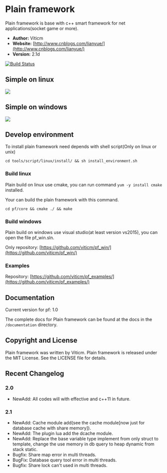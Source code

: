 # Plain framework

Plain framework is base with c++ smart framework for net applications(socket game or more).

- **Author:** Viticm
- **Website:** [http://www.cnblogs.com/lianyue/](http://www.cnblogs.com/lianyue/)
- **Version:** 2.1d

[![Build Status](https://travis-ci.org/viticm/plainframework.svg)](https://travis-ci.org/viticm/plainframework)

## Simple on linux
<img src="https://github.com/viticm/plainframework/blob/master/documentation/examples/pf_unix.gif" />

## Simple on windows
<img src="https://github.com/viticm/plainframework/blob/master/documentation/examples/pf_win.gif" />

## Develop environment

To install plain framework need depends with shell script(Only on linux or unix)

```shell
cd tools/script/linux/install/ && sh install_environment.sh
```


### Build linux

Plain build on linux use cmake, you can run command `yum -y install cmake` installed.

Your can build the plain framework with this command.

```shell
cd pf/core && cmake ./ && make
```
### Build windows

Plain build on windows use visual studio(at least version vs2015), you can open the file pf_win.sln.

Only repository: [https://github.com/viticm/pf_win/](https://github.com/viticm/pf_win/)

### Examples

Repository: [https://github.com/viticm/pf_examples/](https://github.com/viticm/pf_examples/)


## Documentation

Current version for pf: 1.0

The complete docs for Plain framework can be found at the docs in the `/documentation` directory.


## Copyright and License
Plain framework was written by Viticm.
Plain framework is released under the MIT License. See the LICENSE file for details.


## Recent Changelog

### 2.0
- NewAdd: All codes will with effective and c++11 in future.

### 2.1
- NewAdd: Cache module add(see the cache module[now just for database cache with share memory]).
- NewAdd: The plugin lua add the dcache module.
- NewAdd: Replace the base variable type implement from only struct to template, change the use memory in db query to heap dynamic from stack static.
- Bugfix: Share map error in multi threads.
- BugFix: Database query tool error in multi threads.
- Bugfix: Share lock can't used in multi threads.
